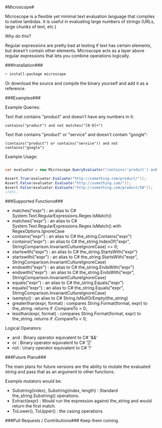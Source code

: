 #Microscope#

Microscope is a flexible yet minimal text evaluation language that compiles to native lambdas. It is useful in evaluating large numbers of strings (URLs, large chunks of text, etc.)

Why do this?

Regular expressions are pretty bad at testing if text has certain elements, but doesn't contain other elements. Microscope acts as a layer above regular expressions that lets you combine operations logically.

###Installation###

```bash
> install-package microscope
```

Or download the source and compile the binary yourself and add it as a reference.

###Examples###

Example Queries:

Text that contains "product" and doesn't have any numbers in it.

```microscope
contains("product") and not matches("[0-9]+")
```

Text that contains "product" or "service" and doesn't contain "google":

```microscope
(contains("product") or contains("service")) and not contains("google")
```

Example Usage:

```C#

var evaluator = new Microscope.QueryEvaluator("contains('product') and not matches('[0-9]+')");

Assert.True(evaluator.Evaluate("http://something.com/product/"));
Assert.False(evaluator.Evaluate("http://something.com/"));
Assert.False(evaluator.Evaluate("http://something.com/product/50"));
//etc.
```

###Supported Functions###

* matches("expr") : an alias to C# System.Text.RegularExpressions.Regex.IsMatch()
* matchesi("expr") : an alias to C# System.Text.RegularExpressions.Regex.IsMatch() with RegexOptions.IgnoreCase
* contains("expr") : an alias to C# the_string.Contains("expr")
* containsi("expr") : an alias to C# the_string.IndexOf("expr", StringComparison.InvariantCultureIgnoreCase) >= 0;
* startswith("expr") : an alias to C# the_string.StartsWith("expr")
* startswithi("expr") : an alias to C# the_string.StartsWith("expr", StringComparison.InvariantCultureIgnoreCase)
* endswith("expr") : an alias to C# the_string.EndsWith("expr")
* endswithi("expr") : an alias to C# the_string.EndsWith("expr", StringComparison.InvariantCultureIgnoreCase)
* equals("expr") : an alias to C# the_string.Equals("expr")
* equalsi("expr") : an alias to C# the_string.Equals("expr", StringComparison.InvariantCultureIgnoreCase) 
* isempty() : an alias to C# String.IsNullOrEmpty(the_string)
* greaterthan(expr, format) : compares String.Format(format, expr) to the_string. returns if .CompareTo > 0;
* lessthan(expr, format) : compares String.Format(format, expr) to the_string. returns if .CompareTo < 0;

Logical Operators:

* and : Binary operator equivalent to C# '&&'
* or : Binary operator equivalent to C# '||'
* not : Unary operator equivalent to C# '!'

###Future Plans###

The main plans for future versions are the ability to mutate the evaluated string and pass that as an argument to other functions.

Example mutators would be:

* Substring(index), Substring(index, length) : Standard the_string.Substring() operations.
* Extract(expr) : Would run the expression against the_string and would return the first match.
* ToLower(), ToUpper() : the casing operations

###Pull Requests / Contributions###
Keep them coming.

